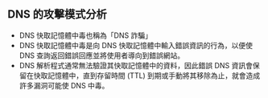  ## DNS 的攻擊模式分析
 - DNS 快取記憶體中毒也稱為「DNS 詐騙」
 - DNS 快取記憶體中毒是向 DNS 快取記憶體中輸入錯誤資訊的行為，以便使 DNS 查詢返回錯誤回應並將使用者導向到錯誤網站。
 - DNS 解析程式通常無法驗證其快取記憶體中的資料，因此錯誤 DNS 資訊會保留在快取記憶體中，直到存留時間 (TTL) 到期或手動將其移除為止，就會造成許多漏洞可能使 DNS 中毒。
